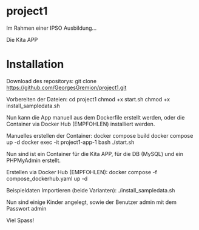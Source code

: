 # project1

Im Rahmen einer IPSO Ausbildung...

Die Kita APP

# Installation

Download des repositorys:
    git clone https://github.com/GeorgesGremion/project1.git

Vorbereiten der Dateien:
    cd project1
    chmod +x start.sh
    chmod +x install_sampledata.sh

Nun kann die App manuell aus dem Dockerfile erstellt werden, oder die Container via Docker Hub (EMPFOHLEN) installiert werden.

Manuelles erstellen der Container:
    docker compose build
    docker compose up -d
    docker exec -it project1-app-1 bash
    ./start.sh

Nun sind ist ein Container für die Kita APP, für die DB (MySQL) und ein PHPMyAdmin erstellt.

Erstellen via Docker Hub (EMPFOHLEN):
    docker compose -f compose_dockerhub.yaml up -d

Beispieldaten Importieren (beide Varianten):
    ./install_sampledata.sh

Nun sind einige Kinder angelegt, sowie der Benutzer admin mit dem Passwort admin

Viel Spass!
